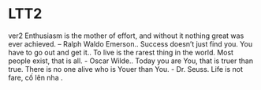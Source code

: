 # LTT2
ver2
Enthusiasm is the mother of effort, and without it nothing great was ever achieved. – Ralph Waldo Emerson..
Success doesn’t just find you. You have to go out and get it..
To live is the rarest thing in the world. Most people exist, that is all. - Oscar Wilde..
Today you are You, that is truer than true. There is no one alive who is Youer than You. - Dr. Seuss.
Life is not fare, cố lên nha .
